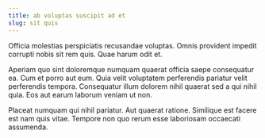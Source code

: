 ```yaml
---
title: ab voluptas suscipit ad et
slug: sit quis
---
```


Officia molestias perspiciatis recusandae voluptas. Omnis provident impedit corrupti nobis sit rem quis. Quae harum odit et.

Aperiam quo sint doloremque numquam quaerat officia saepe consequatur ea. Cum et porro aut eum. Quia velit voluptatem perferendis pariatur velit perferendis tempora. Consequatur illum dolorem nihil quaerat sed a qui nihil quia. Eos aut earum laborum veniam ut non.

Placeat numquam qui nihil pariatur. Aut quaerat ratione. Similique est facere est nam quis vitae. Tempore non quo rerum esse laboriosam occaecati assumenda.
